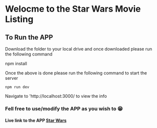 # Welocme to the Star Wars Movie Listing

## To Run the APP

Download the folder to your local drive and once downloaded please run the following command

npm install

Once the above is done please run the following command to start the server

    npm run dev

Navigate to 'http://localhost:3000/ to view the info

### Fell free to use/modify the APP as you wish to 😁

#### Live link to the APP [Star Wars](https://starwars.my-web.me/)
